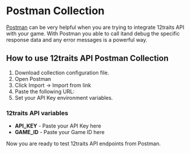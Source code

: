 # Postman Collection

[Postman](https://www.getpostman.com/) can be very helpful when you are trying to integrate 12traits API with your game. With Postman you able to call itand debug the specific response data and any error messages is a powerful way.

## How to use 12traits API Postman Collection

1. Download collection configuration file.
2. Open Postman
3. Click Import -> Import from link
4. Paste the following URL: 
5. Set your API Key environment variables.

### 12traits API variables

- **API_KEY** - Paste your API Key here
- **GAME_ID** - Paste your Game ID here

Now you are ready to test 12traits API endpoints from Postman.